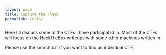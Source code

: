 ```yaml
---
layout: page
title: Capture the Flags
permalink: /ctfs/
---
```


Here I'll discuss some of the CTFs I have participated in. Most of the CTFs will focus on the HackTheBox writeups with some other machines written in.

Please use the search bar if you want to find an individual CTF.

